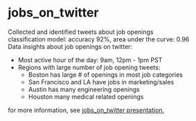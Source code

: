 # jobs_on_twitter

Collected and identified tweets about job openings  
classification model:  accuracy 92%, area under the curve: 0.96  
Data insights about job openings on twitter:  
  - Most active hour of the day: 9am, 12pm - 1pm PST  
  - Regions with large number of job opening tweets:  
    - Boston has large # of openings in most job categories  
    - San Francisco and LA have jobs in marketing/sales  
    - Austin has many engineering openings  
    - Houston many medical related openings  

for more information, see [jobs_on_twitter presentation.](https://docs.google.com/presentation/d/1HVnnZ0o8BfInAHQPa3eRLoRwFpeD9fDvxT755Vru8Sk/edit#slide=id.p)
